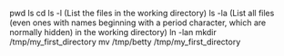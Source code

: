 pwd
ls
cd
ls -l (List the files in the working directory)
ls -la (List all files (even ones with names beginning with a period character, which are normally hidden) in the working directory)
ln -lan
mkdir /tmp/my_first_directory
mv /tmp/betty /tmp/my_first_directory
